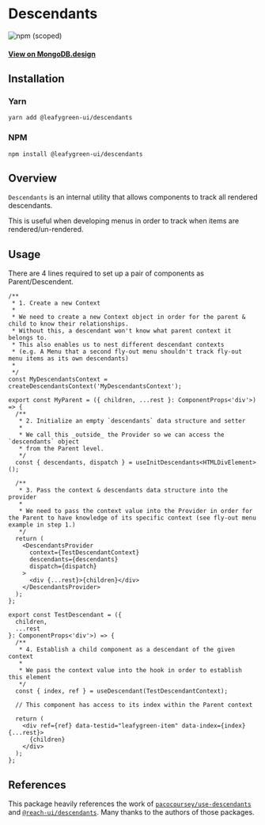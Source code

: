 # Descendants

![npm (scoped)](https://img.shields.io/npm/v/@leafygreen-ui/descendants.svg)

#### [View on MongoDB.design](https://www.mongodb.design/component/descendants/example/)

## Installation

### Yarn

```shell
yarn add @leafygreen-ui/descendants
```

### NPM

```shell
npm install @leafygreen-ui/descendants
```

## Overview

`Descendants` is an internal utility that allows components to track all rendered descendants.

This is useful when developing menus in order to track when items are rendered/un-rendered.

## Usage

There are 4 lines required to set up a pair of components as Parent/Descendent.

```tsx
/**
 * 1. Create a new Context
 *
 * We need to create a new Context object in order for the parent & child to know their relationships.
 * Without this, a descendant won't know what parent context it belongs to.
 * This also enables us to nest different descendant contexts
 * (e.g. A Menu that a second fly-out menu shouldn't track fly-out menu items as its own descendants)
 *
 */
const MyDescendantsContext = createDescendantsContext('MyDescendantsContext');

export const MyParent = ({ children, ...rest }: ComponentProps<'div'>) => {
  /**
   * 2. Initialize an empty `descendants` data structure and setter
   *
   * We call this _outside_ the Provider so we can access the `descendants` object
   * from the Parent level.
   */
  const { descendants, dispatch } = useInitDescendants<HTMLDivElement>();

  /**
   * 3. Pass the context & descendants data structure into the provider
   *
   * We need to pass the context value into the Provider in order for the Parent to have knowledge of its specific context (see fly-out menu example in step 1.)
   */
  return (
    <DescendantsProvider
      context={TestDescendantContext}
      descendants={descendants}
      dispatch={dispatch}
    >
      <div {...rest}>{children}</div>
    </DescendantsProvider>
  );
};

export const TestDescendant = ({
  children,
  ...rest
}: ComponentProps<'div'>) => {
  /**
   * 4. Establish a child component as a descendant of the given context
   *
   * We pass the context value into the hook in order to establish this element
   */
  const { index, ref } = useDescendant(TestDescendantContext);

  // This component has access to its index within the Parent context

  return (
    <div ref={ref} data-testid="leafygreen-item" data-index={index} {...rest}>
      {children}
    </div>
  );
};
```

## References

This package heavily references the work of [`pacocoursey/use-descendants`](https://github.com/pacocoursey/use-descendants/tree/v0) and [`@reach-ui/descendants`](https://github.com/reach/reach-ui/tree/dev/packages/descendants). Many thanks to the authors of those packages.
